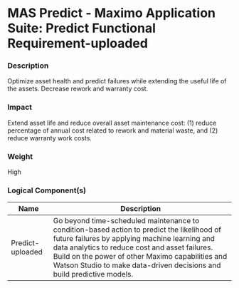 
#  MAS Predict - Maximo Application Suite: Predict Functional Requirement-uploaded



### Description

Optimize asset health and predict failures while extending the useful life of the assets. Decrease rework and warranty cost. 




### Impact

Extend asset life and reduce overall asset maintenance cost:  (1) reduce percentage of annual cost related to  rework and material waste, and  (2)  reduce warranty work costs.




### Weight

High








### Logical Component(s)

| Name | Description |
| --- | --- |
 | Predict-uploaded | Go beyond time-scheduled maintenance to condition-based action to predict the likelihood of future failures by applying machine learning and data analytics to reduce cost and asset failures. Build on the power of other Maximo capabilities and Watson Studio to make data-driven decisions and build predictive models. |
    



